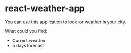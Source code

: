 # react-weather-app

You can use this application to look for weather in your city.

What could you find:

* Current weather
* 5 days forecast

